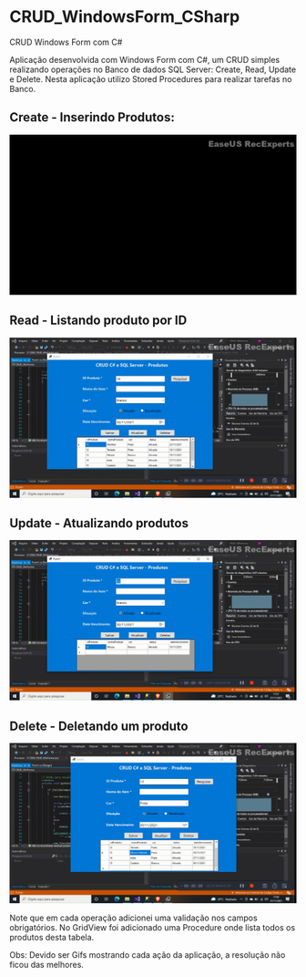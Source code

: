 # CRUD_WindowsForm_CSharp
 CRUD Windows Form com C#
 
 Aplicação desenvolvida com Windows Form com C#, um CRUD simples realizando operações no Banco de dados SQL Server: Create, Read, Update e Delete. Nesta aplicação utilizo Stored Procedures para realizar tarefas no Banco.
 
 ## Create - Inserindo Produtos:
 
 ![Inserindo Produto](Gifs/WindowsForm_InserindoProduto.gif)
 
 ## Read - Listando produto por ID
 
 ![Inserindo Produto](Gifs/WindowsForm_BuscandoPorId.gif)
 
 ## Update - Atualizando produtos
 
  ![Inserindo Produto](Gifs/WindowsForm_AtualizandoProduto.gif)
  
 ## Delete - Deletando um produto
 
  ![Inserindo Produto](Gifs/WindowsForm_DeletandoProduto.gif)
  
  Note que em cada operação adicionei uma validação nos campos obrigatórios. 
  No GridView foi adicionado uma Procedure onde lista todos os produtos desta tabela.
  
  Obs: Devido ser Gifs mostrando cada ação da aplicação, a resolução não ficou das melhores.
  
  
 
 
 
